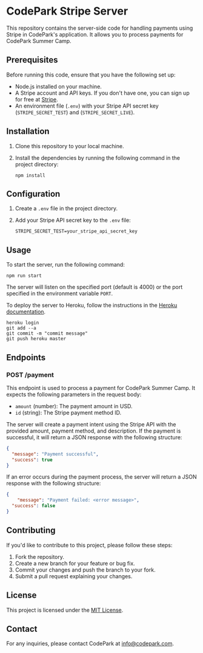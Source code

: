# CodePark Stripe Server

This repository contains the server-side code for handling payments using Stripe in CodePark's application. It allows you to process payments for CodePark Summer Camp.

## Prerequisites

Before running this code, ensure that you have the following set up:

- Node.js installed on your machine.
- A Stripe account and API keys. If you don't have one, you can sign up for free at [Stripe](https://stripe.com/).
- An environment file (`.env`) with your Stripe API secret key (`STRIPE_SECRET_TEST`) and (`STRIPE_SECRET_LIVE`).

## Installation

1. Clone this repository to your local machine.
2. Install the dependencies by running the following command in the project directory:

   ```shell
   npm install
   ```

## Configuration

1. Create a `.env` file in the project directory.
2. Add your Stripe API secret key to the `.env` file:

   ```
   STRIPE_SECRET_TEST=your_stripe_api_secret_key
   ```

## Usage

To start the server, run the following command:

```shell
npm run start
```

The server will listen on the specified port (default is 4000) or the port specified in the environment variable `PORT`.

To deploy the server to Heroku, follow the instructions in the [Heroku documentation](https://devcenter.heroku.com/articles/git).

```shell
heroku login
git add --a
git commit -m "commit message"
git push heroku master
```

## Endpoints

### POST /payment

This endpoint is used to process a payment for CodePark Summer Camp. It expects the following parameters in the request body:

- `amount` (number): The payment amount in USD.
- `id` (string): The Stripe payment method ID.

The server will create a payment intent using the Stripe API with the provided amount, payment method, and description. If the payment is successful, it will return a JSON response with the following structure:

```json
{
  "message": "Payment successful",
  "success": true
}
```

If an error occurs during the payment process, the server will return a JSON response with the following structure:

```json
{
	"message": "Payment failed: <error message>",
  "success": false
}
```

## Contributing

If you'd like to contribute to this project, please follow these steps:

1. Fork the repository.
2. Create a new branch for your feature or bug fix.
3. Commit your changes and push the branch to your fork.
4. Submit a pull request explaining your changes.

## License

This project is licensed under the [MIT License](LICENSE).

## Contact

For any inquiries, please contact CodePark at [info@codepark.com](mailto:info@codepark.com).